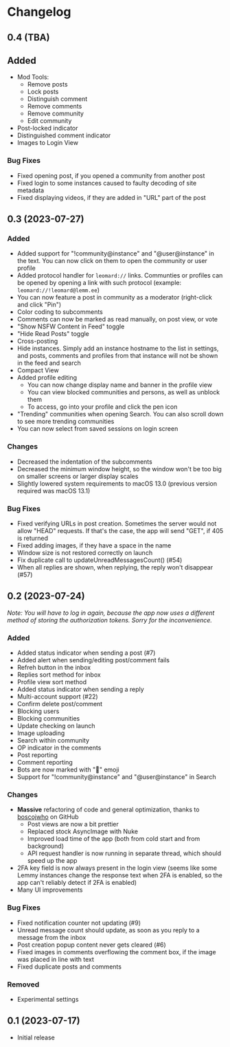 # Changelog

## 0.4 (TBA)

## Added

- Mod Tools:
    - Remove posts
    - Lock posts
    - Distinguish comment
    - Remove comments
    - Remove community
    - Edit community
- Post-locked indicator
- Distinguished comment indicator
- Images to Login View

### Bug Fixes

- Fixed opening post, if you opened a community from another post
- Fixed login to some instances caused to faulty decoding of site metadata
- Fixed displaying videos, if they are added in "URL" part of the post

## 0.3 (2023-07-27)

### Added

- Added support for "!community@instance" and "@user@instance" in the text. You can now click on them to open the community or user profile
- Added protocol handler for `leomard://` links. Communties or profiles can be opened by opening a link with such protocol (example: `leomard://!leomard@lemm.ee`)
- You can now feature a post in community as a moderator (right-click and click "Pin")
- Color coding to subcomments
- Comments can now be marked as read manually, on post view, or vote
- "Show NSFW Content in Feed" toggle
- "Hide Read Posts" toggle
- Cross-posting
- Hide instances. Simply add an instance hostname to the list in settings, and posts, comments and profiles from that instance will not be shown in the feed and search
- Compact View
- Added profile editing
    - You can now change display name and banner in the profile view
    - You can view blocked communities and persons, as well as unblock them
    - To access, go into your profile and click the pen icon
- "Trending" communities when opening Search. You can also scroll down to see more trending communities
- You can now select from saved sessions on login screen

### Changes

- Decreased the indentation of the subcomments
- Decreased the minimum window height, so the window won't be too big on smaller screens or larger display scales
- Slightly lowered system requirements to macOS 13.0 (previous version required was macOS 13.1)

### Bug Fixes

- Fixed verifying URLs in post creation. Sometimes the server would not allow "HEAD" requests. If that's the case, the app will send "GET", if 405 is returned
- Fixed adding images, if they have a space in the name
- Window size is not restored correctly on launch
- Fix duplicate call to updateUnreadMessagesCount() (#54)
- When all replies are shown, when replying, the reply won't disappear (#57)

## 0.2 (2023-07-24)

*Note: You will have to log in again, because the app now uses a different method of storing the authorization tokens. Sorry for the inconvenience.*

### Added

- Added status indicator when sending a post (#7)
- Added alert when sending/editing post/comment fails
- Refreh button in the inbox
- Replies sort method for inbox
- Profile view sort method
- Added status indicator when sending a reply
- Multi-account support (#22)
- Confirm delete post/comment
- Blocking users
- Blocking communities
- Update checking on launch
- Image uploading
- Search within community
- OP indicator in the comments
- Post reporting
- Comment reporting
- Bots are now marked with "🤖" emoji
- Support for "!community@instance" and "@user@instance" in Search

### Changes

- **Massive** refactoring of code and general optimization, thanks to [boscojwho](https://github.com/boscojwho) on GitHub
    - Post views are now a bit prettier
    - Replaced stock AsyncImage with Nuke
    - Improved load time of the app (both from cold start and from background)
    - API request handler is now running in separate thread, which should speed up the app
- 2FA key field is now always present in the login view (seems like some Lemmy instances change the response text when 2FA is enabled, so the app can't reliably detect if 2FA is enabled)
- Many UI improvements

### Bug Fixes

- Fixed notification counter not updating (#9)
- Unread message count should update, as soon as you reply to a message from the inbox
- Post creation popup content never gets cleared (#6)
- Fixed images in comments overflowing the comment box, if the image was placed in line with text
- Fixed duplicate posts and comments

### Removed

- Experimental settings

## 0.1 (2023-07-17)

- Initial release
